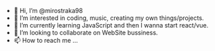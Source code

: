 - 👋 Hi, I’m @mirostraka98
- 👀 I’m interested in coding, music, creating my own things/projects.
- 🌱 I’m currently learning JavaScript and then I wanna start react/vue.
- 💞️ I’m looking to collaborate on WebSite bussiness.
- 📫 How to reach me ...

<!---
mirostraka98/mirostraka98 is a ✨ special ✨ repository because its `README.md` (this file) appears on your GitHub profile.
You can click the Preview link to take a look at your changes.
--->
